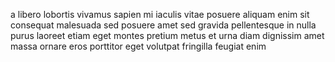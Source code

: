 a libero lobortis vivamus sapien mi iaculis vitae posuere aliquam enim sit
consequat malesuada sed posuere amet sed gravida pellentesque in nulla purus
laoreet etiam eget montes pretium metus et urna diam dignissim amet massa
ornare eros porttitor eget volutpat fringilla feugiat enim